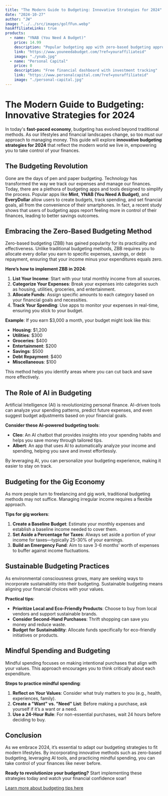 ```yaml
---
title: "The Modern Guide to Budgeting: Innovative Strategies for 2024"
date: "2024-10-27"
author: "JW"
image: "../../src/images/golfFun.webp"
hasAffiliateLinks: true
products:
  - name: "YNAB (You Need A Budget)"
    price: 14.99
    description: "Popular budgeting app with zero-based budgeting approach"
    link: "https://www.youneedabudget.com/?ref=youraffiliateid"
    image: "./ynab.jpg"
  - name: "Personal Capital"
    price: 0
    description: "Free financial dashboard with investment tracking"
    link: "https://www.personalcapital.com/?ref=youraffiliateid"
    image: "./personal-capital.jpg"
---
```


# The Modern Guide to Budgeting: Innovative Strategies for 2024

In today's **fast-paced economy**, budgeting has evolved beyond traditional methods. As our lifestyles and financial landscapes change, so too must our approach to managing money. This guide will explore **innovative budgeting strategies for 2024** that reflect the modern world we live in, empowering you to take control of your finances.

## The Budgeting Revolution

Gone are the days of pen and paper budgeting. Technology has transformed the way we track our expenses and manage our finances. Today, there are a plethora of budgeting apps and tools designed to simplify the process. Popular apps like **Mint**, **YNAB (You Need A Budget)**, and **EveryDollar** allow users to create budgets, track spending, and set financial goals, all from the convenience of their smartphones. In fact, a recent study shows that users of budgeting apps report feeling more in control of their finances, leading to better savings outcomes.

## Embracing the Zero-Based Budgeting Method

Zero-based budgeting (ZBB) has gained popularity for its practicality and effectiveness. Unlike traditional budgeting methods, ZBB requires you to allocate every dollar you earn to specific expenses, savings, or debt repayment, ensuring that your income minus your expenditures equals zero.

**Here’s how to implement ZBB in 2024**:

1. **List Your Income**: Start with your total monthly income from all sources.
2. **Categorize Your Expenses**: Break your expenses into categories such as housing, utilities, groceries, and entertainment.
3. **Allocate Funds**: Assign specific amounts to each category based on your financial goals and necessities.
4. **Track Your Spending**: Use apps to monitor your expenses in real-time, ensuring you stick to your budget.

**Example**: If you earn $3,000 a month, your budget might look like this:
- **Housing**: $1,200
- **Utilities**: $300
- **Groceries**: $400
- **Entertainment**: $200
- **Savings**: $500
- **Debt Repayment**: $400
- **Miscellaneous**: $100

This method helps you identify areas where you can cut back and save more effectively.

## The Role of AI in Budgeting

Artificial Intelligence (AI) is revolutionizing personal finance. AI-driven tools can analyze your spending patterns, predict future expenses, and even suggest budget adjustments based on your financial goals.

**Consider these AI-powered budgeting tools**:
- **Cleo**: An AI chatbot that provides insights into your spending habits and helps you save money through tailored tips.
- **Albert**: An app that uses AI to automatically analyze your income and spending, helping you save and invest effortlessly.

By leveraging AI, you can personalize your budgeting experience, making it easier to stay on track.

## Budgeting for the Gig Economy

As more people turn to freelancing and gig work, traditional budgeting methods may not suffice. Managing irregular income requires a flexible approach.

**Tips for gig workers**:
1. **Create a Baseline Budget**: Estimate your monthly expenses and establish a baseline income needed to cover them.
2. **Set Aside a Percentage for Taxes**: Always set aside a portion of your income for taxes—typically 25-30% of your earnings.
3. **Build an Emergency Fund**: Aim to save 3-6 months’ worth of expenses to buffer against income fluctuations.

## Sustainable Budgeting Practices

As environmental consciousness grows, many are seeking ways to incorporate sustainability into their budgeting. Sustainable budgeting means aligning your financial choices with your values.

**Practical tips**:
- **Prioritize Local and Eco-Friendly Products**: Choose to buy from local vendors and support sustainable brands.
- **Consider Second-Hand Purchases**: Thrift shopping can save you money and reduce waste.
- **Budget for Sustainability**: Allocate funds specifically for eco-friendly initiatives or products.

## Mindful Spending and Budgeting

Mindful spending focuses on making intentional purchases that align with your values. This approach encourages you to think critically about each expenditure.

**Steps to practice mindful spending**:
1. **Reflect on Your Values**: Consider what truly matters to you (e.g., health, experiences, family).
2. **Create a "Want" vs. "Need" List**: Before making a purchase, ask yourself if it’s a want or a need.
3. **Use a 24-Hour Rule**: For non-essential purchases, wait 24 hours before deciding to buy.

## Conclusion

As we embrace 2024, it’s essential to adapt our budgeting strategies to fit modern lifestyles. By incorporating innovative methods such as zero-based budgeting, leveraging AI tools, and practicing mindful spending, you can take control of your finances like never before.

**Ready to revolutionize your budgeting?** Start implementing these strategies today and watch your financial confidence soar!

[Learn more about budgeting tips here](https://example.com)